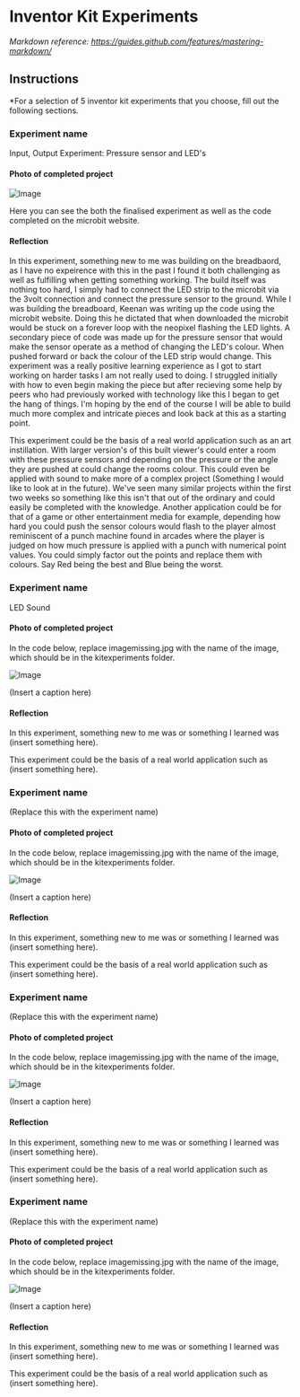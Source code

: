 # Inventor Kit Experiments

*Markdown reference: https://guides.github.com/features/mastering-markdown/*

## Instructions ##

*For a selection of 5 inventor kit experiments that you choose, fill out the following sections.

### Experiment name ###

Input, Output Experiment: Pressure sensor and LED's

#### Photo of completed project ####

![Image](code1.jpg)


Here you can see the both the finalised experiment as well as the code completed on the microbit website.

#### Reflection ####

In this experiment, something new to me was building on the breadbaord, as I have no expeirence with this in the past I found it both challenging as well as fulfilling when getting something working. The build itself was nothing too hard, I simply had to connect the LED strip to the microbit via the 3volt connection and connect the pressure sensor to the ground. While I was building the breadboard, Keenan was writing up the code using the microbit website. Doing this he dictated that when downloaded the microbit would be stuck on a forever loop with the neopixel flashing the LED lights. A secondary piece of code was made up for the pressure sensor that would make the sensor operate as a method of changing the LED's colour. When pushed forward or back the colour of the LED strip would change. This experiment was a really positive learning experience as I got to start working on harder tasks I am not really used to doing. I struggled initially with how to even begin making the piece but after recieving some help by peers who had previously worked with technology like this I began to get the hang of things. I'm hoping by the end of the course I will be able to build much more complex and intricate pieces and look back at this as a starting point.

This experiment could be the basis of a real world application such as an art instillation. With larger version's of this built viewer's could enter a room with these pressure sensors and depending on the pressure or the angle they are pushed at could change the rooms colour. This could even be applied with sound to make more of a complex project (Something I would like to look at in the future). We've seen many similar projects within the first two weeks so something like this isn't that out of the ordinary and could easily be completed with the knowledge. Another application could be for that of a game or other entertainment media for example, depending how hard you could push the sensor colours would flash to the player almost reminiscent of a punch machine found in arcades where the player is judged on how much pressure is applied with a punch with numerical point values. You could simply factor out the points and replace them with colours. Say Red being the best and Blue being the worst.

### Experiment name ###

LED Sound 

#### Photo of completed project ####
In the code below, replace imagemissing.jpg with the name of the image, which should be in the kitexperiments folder.

![Image](experiment2.jpg)

(Insert a caption here)

#### Reflection ####

In this experiment, something new to me was or something I learned was (insert something here).

This experiment could be the basis of a real world application such as (insert something here).

### Experiment name ###

(Replace this with the experiment name)

#### Photo of completed project ####
In the code below, replace imagemissing.jpg with the name of the image, which should be in the kitexperiments folder.

![Image](missingimage.png)

(Insert a caption here)

#### Reflection ####

In this experiment, something new to me was or something I learned was (insert something here).

This experiment could be the basis of a real world application such as (insert something here).

### Experiment name ###

(Replace this with the experiment name)

#### Photo of completed project ####
In the code below, replace imagemissing.jpg with the name of the image, which should be in the kitexperiments folder.

![Image](missingimage.png)

(Insert a caption here)

#### Reflection ####

In this experiment, something new to me was or something I learned was (insert something here).

This experiment could be the basis of a real world application such as (insert something here).

### Experiment name ###

(Replace this with the experiment name)

#### Photo of completed project ####
In the code below, replace imagemissing.jpg with the name of the image, which should be in the kitexperiments folder.

![Image](missingimage.png)

(Insert a caption here)

#### Reflection ####

In this experiment, something new to me was or something I learned was (insert something here).

This experiment could be the basis of a real world application such as (insert something here).

